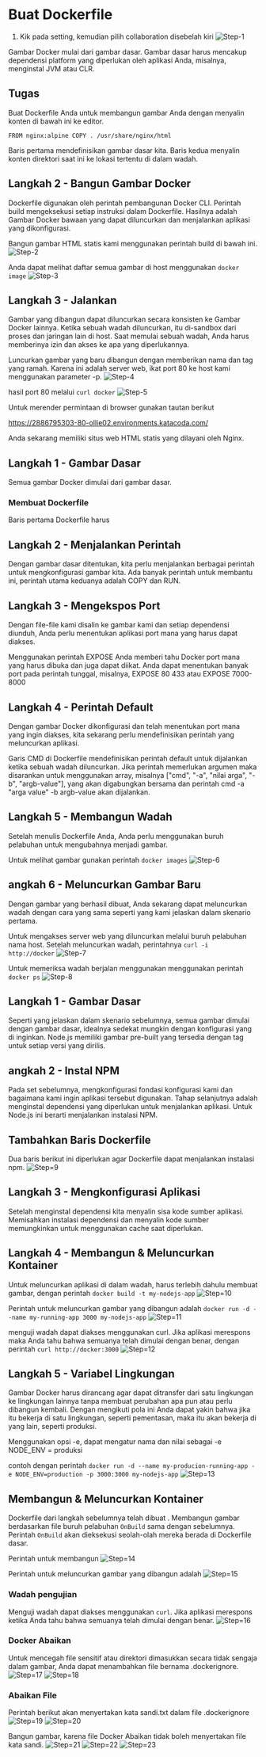 # Buat Dockerfile

1. Kik pada setting, kemudian pilih collaboration disebelah kiri
![Step-1](image/pert01.png) 

Gambar Docker mulai dari gambar dasar. Gambar dasar harus mencakup dependensi platform yang diperlukan oleh aplikasi Anda, misalnya, menginstal JVM atau CLR.

## Tugas
Buat Dockerfile Anda untuk membangun gambar Anda dengan menyalin konten di bawah ini ke editor.

`FROM nginx:alpine
COPY . /usr/share/nginx/html`

Baris pertama mendefinisikan gambar dasar kita. Baris kedua menyalin konten direktori saat ini ke lokasi tertentu di dalam wadah.

## Langkah 2 - Bangun Gambar Docker

Dockerfile digunakan oleh perintah pembangunan Docker CLI. Perintah build mengeksekusi setiap instruksi dalam Dockerfile. Hasilnya adalah Gambar Docker bawaan yang dapat diluncurkan dan menjalankan aplikasi yang dikonfigurasi.

Bangun gambar HTML statis kami menggunakan perintah build di bawah ini.
![Step-2](image/pert12.png) 

Anda dapat melihat daftar semua gambar di host menggunakan `docker image`
![Step-3](image/pert13.png) 

## Langkah 3 - Jalankan

Gambar yang dibangun dapat diluncurkan secara konsisten ke Gambar Docker lainnya. Ketika sebuah wadah diluncurkan, itu di-sandbox dari proses dan jaringan lain di host. Saat memulai sebuah wadah, Anda harus memberinya izin dan akses ke apa yang diperlukannya.

Luncurkan gambar  yang baru dibangun dengan memberikan nama dan tag yang ramah. Karena ini adalah server web, ikat port 80 ke host kami menggunakan parameter -p.
![Step-4](image/pert14.png) 

hasil  port 80 melalui `curl docker`
![Step-5](image/pert15.png) 

Untuk merender permintaan di browser gunakan tautan berikut

https://2886795303-80-ollie02.environments.katacoda.com/

Anda sekarang memiliki situs web HTML statis yang dilayani oleh Nginx.

## Langkah 1 - Gambar Dasar

Semua gambar Docker dimulai dari gambar dasar.

### Membuat Dockerfile
Baris pertama Dockerfile harus

## Langkah 2 - Menjalankan Perintah

Dengan gambar dasar ditentukan, kita perlu menjalankan berbagai perintah untuk mengkonfigurasi gambar kita. Ada banyak perintah untuk membantu ini, perintah utama keduanya adalah COPY dan RUN.

## Langkah 3 - Mengekspos Port
Dengan file-file kami disalin ke gambar kami dan setiap dependensi diunduh, Anda perlu menentukan aplikasi port mana yang harus dapat diakses.

Menggunakan perintah EXPOSE <port> Anda memberi tahu Docker port mana yang harus dibuka dan juga dapat diikat. Anda dapat menentukan banyak port pada perintah tunggal, misalnya, EXPOSE 80 433 atau EXPOSE 7000-8000

## Langkah 4 - Perintah Default
Dengan gambar Docker dikonfigurasi dan telah menentukan port mana yang ingin diakses, kita sekarang perlu mendefinisikan perintah yang meluncurkan aplikasi.

Garis CMD di Dockerfile mendefinisikan perintah default untuk dijalankan ketika sebuah wadah diluncurkan. Jika perintah memerlukan argumen maka disarankan untuk menggunakan array, misalnya ["cmd", "-a", "nilai arga", "-b", "argb-value"], yang akan digabungkan bersama dan perintah cmd -a "arga value" -b argb-value akan dijalankan.

## Langkah 5 - Membangun Wadah
Setelah menulis Dockerfile Anda, Anda perlu menggunakan buruh pelabuhan untuk mengubahnya menjadi gambar.

Untuk melihat gambar gunakan perintah `docker images`
![Step-6](image/pert16.png) 

## angkah 6 - Meluncurkan Gambar Baru
Dengan gambar yang berhasil dibuat, Anda sekarang dapat meluncurkan wadah dengan cara yang sama seperti yang kami jelaskan dalam skenario pertama.

Untuk mengakses server web yang diluncurkan melalui buruh pelabuhan nama host. Setelah meluncurkan wadah, perintahnya `curl -i http://docker`
![Step-7](image/pert17.png) 

Untuk memeriksa wadah berjalan menggunakan menggunakan perintah `docker ps`
![Step-8](image/pert18.png) 

## Langkah 1 - Gambar Dasar
Seperti yang jelaskan dalam skenario sebelumnya, semua gambar dimulai dengan gambar dasar, idealnya sedekat mungkin dengan konfigurasi yang di inginkan. Node.js memiliki gambar pre-built yang tersedia dengan tag untuk setiap versi yang dirilis.

## angkah 2 - Instal NPM
Pada set sebelumnya, mengkonfigurasi fondasi konfigurasi kami dan bagaimana kami ingin aplikasi tersebut digunakan. Tahap selanjutnya adalah menginstal dependensi yang diperlukan untuk menjalankan aplikasi. Untuk Node.js ini berarti menjalankan instalasi NPM.

## Tambahkan Baris Dockerfile
Dua baris berikut ini diperlukan agar Dockerfile dapat menjalankan instalasi npm.
![Step=9](image/pert19.png)

## Langkah 3 - Mengkonfigurasi Aplikasi
Setelah menginstal dependensi kita menyalin sisa kode sumber aplikasi. Memisahkan instalasi dependensi dan menyalin kode sumber memungkinkan untuk menggunakan cache saat diperlukan.

## Langkah 4 - Membangun & Meluncurkan Kontainer
Untuk meluncurkan aplikasi di dalam wadah, harus terlebih dahulu membuat gambar, dengan perintah `docker build -t my-nodejs-app`
![Step=10](image/pert20.png)

Perintah untuk meluncurkan gambar yang dibangun adalah `docker run -d --name my-running-app 3000 my-nodejs-app`
![Step=11](image/pert21.png)

menguji wadah dapat diakses menggunakan curl. Jika aplikasi merespons maka Anda tahu bahwa semuanya telah dimulai dengan benar, dengan perintah `curl http://docker:3000`
![Step=12](image/pert22.png)

## Langkah 5 - Variabel Lingkungan
Gambar Docker harus dirancang agar dapat ditransfer dari satu lingkungan ke lingkungan lainnya tanpa membuat perubahan apa pun atau perlu dibangun kembali. Dengan mengikuti pola ini Anda dapat yakin bahwa jika itu bekerja di satu lingkungan, seperti pementasan, maka itu akan bekerja di yang lain, seperti produksi.

Menggunakan opsi -e, dapat mengatur nama dan nilai sebagai -e NODE_ENV = produksi

contoh dengan perintah `docker run -d --name my-producion-running-app -e NODE_ENV=production -p 3000:3000 my-nodejs-app`
![Step=13](image/pert23.png)

## Membangun & Meluncurkan Kontainer
Dockerfile dari langkah sebelumnya telah dibuat . Membangun gambar berdasarkan file buruh pelabuhan `OnBuild` sama dengan sebelumnya. Perintah `OnBuild` akan dieksekusi seolah-olah mereka berada di Dockerfile dasar.

Perintah untuk membangun
![Step=14](image/pert24.png)

Perintah untuk meluncurkan gambar yang dibangun adalah
![Step=15](image/pert25.png)

### Wadah pengujian
Menguji wadah dapat diakses menggunakan `curl`. Jika aplikasi merespons ketika Anda tahu bahwa semuanya telah dimulai dengan benar.
![Step=16](image/pert26.png)

### Docker Abaikan
Untuk mencegah file sensitif atau direktori dimasukkan secara tidak sengaja dalam gambar, Anda dapat menambahkan file bernama .dockerignore.
![Step=17](image/pert27.png)
![Step=18](image/pert28.png)

### Abaikan File
Perintah berikut akan menyertakan kata sandi.txt dalam file .dockerignore
![Step=19](image/pert29.png)
![Step=20](image/pert29.png)

Bangun gambar, karena file Docker Abaikan tidak boleh menyertakan file kata sandi.
![Step=21](image/pert30.png)
![Step=22](image/pert31.png)
![Step=23](image/pert32.png)





